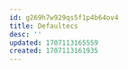 ```yaml
---
id: g269h7w929qs5f1p4b64ov4
title: Defaultecs
desc: ''
updated: 1707113165559
created: 1707113161935
---
```


